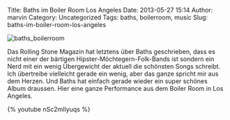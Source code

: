 Title: Baths im Boiler Room Los Angeles
Date: 2013-05-27 15:14
Author: marvin
Category: Uncategorized
Tags: baths, boilerroom, music
Slug: baths-im-boiler-room-los-angeles

![baths_boilerroom]({filename}/images/baths_boilerroom.jpg)

Das Rolling Stone Magazin hat letztens über Baths geschrieben, dass es
nicht einer der bärtigen Hipster-Möchtegern-Folk-Bands ist sondern ein
Nerd mit ein wenig Übergewicht der aktuell die schönsten Songs schreibt.
Ich übertreibe vielleicht gerade ein wenig, aber das ganze spricht mir
aus dem Herzen. Und Baths hat einfach gerade wieder ein super schönes
Album draussen. Hier eine ganze Performance aus dem Boiler Room in Los
Angeles.

{% youtube nSc2mlIyuqs %}

